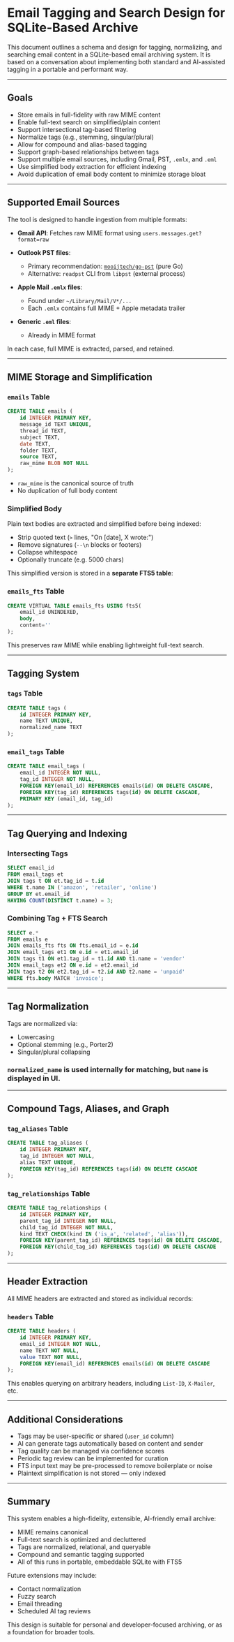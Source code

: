 # Email Tagging and Search Design for SQLite-Based Archive

This document outlines a schema and design for tagging, normalizing, and searching email content in a SQLite-based email archiving system. It is based on a conversation about implementing both standard and AI-assisted tagging in a portable and performant way.

---

## Goals

* Store emails in full-fidelity with raw MIME content
* Enable full-text search on simplified/plain content
* Support intersectional tag-based filtering
* Normalize tags (e.g., stemming, singular/plural)
* Allow for compound and alias-based tagging
* Support graph-based relationships between tags
* Support multiple email sources, including Gmail, PST, `.emlx`, and `.eml`
* Use simplified body extraction for efficient indexing
* Avoid duplication of email body content to minimize storage bloat

---

## Supported Email Sources

The tool is designed to handle ingestion from multiple formats:

* **Gmail API**: Fetches raw MIME format using `users.messages.get?format=raw`
* **Outlook PST files**:

    * Primary recommendation: [`mooijtech/go-pst`](https://github.com/mooijtech/go-pst) (pure Go)
    * Alternative: `readpst` CLI from `libpst` (external process)
* **Apple Mail `.emlx` files**:

    * Found under `~/Library/Mail/V*/...`
    * Each `.emlx` contains full MIME + Apple metadata trailer
* **Generic `.eml` files**:

    * Already in MIME format

In each case, full MIME is extracted, parsed, and retained.

---

## MIME Storage and Simplification

### `emails` Table

```sql
CREATE TABLE emails (
    id INTEGER PRIMARY KEY,
    message_id TEXT UNIQUE,
    thread_id TEXT,
    subject TEXT,
    date TEXT,
    folder TEXT,
    source TEXT,
    raw_mime BLOB NOT NULL
);
```

* `raw_mime` is the canonical source of truth
* No duplication of full body content

### Simplified Body

Plain text bodies are extracted and simplified before being indexed:

* Strip quoted text (`>` lines, "On \[date], X wrote:")
* Remove signatures (`--\n` blocks or footers)
* Collapse whitespace
* Optionally truncate (e.g. 5000 chars)

This simplified version is stored in a **separate FTS5 table**:

### `emails_fts` Table

```sql
CREATE VIRTUAL TABLE emails_fts USING fts5(
    email_id UNINDEXED,
    body,
    content=''
);
```

This preserves raw MIME while enabling lightweight full-text search.

---

## Tagging System

### `tags` Table

```sql
CREATE TABLE tags (
    id INTEGER PRIMARY KEY,
    name TEXT UNIQUE,
    normalized_name TEXT
);
```

### `email_tags` Table

```sql
CREATE TABLE email_tags (
    email_id INTEGER NOT NULL,
    tag_id INTEGER NOT NULL,
    FOREIGN KEY(email_id) REFERENCES emails(id) ON DELETE CASCADE,
    FOREIGN KEY(tag_id) REFERENCES tags(id) ON DELETE CASCADE,
    PRIMARY KEY (email_id, tag_id)
);
```

---

## Tag Querying and Indexing

### Intersecting Tags

```sql
SELECT email_id
FROM email_tags et
JOIN tags t ON et.tag_id = t.id
WHERE t.name IN ('amazon', 'retailer', 'online')
GROUP BY et.email_id
HAVING COUNT(DISTINCT t.name) = 3;
```

### Combining Tag + FTS Search

```sql
SELECT e.*
FROM emails e
JOIN emails_fts fts ON fts.email_id = e.id
JOIN email_tags et1 ON e.id = et1.email_id
JOIN tags t1 ON et1.tag_id = t1.id AND t1.name = 'vendor'
JOIN email_tags et2 ON e.id = et2.email_id
JOIN tags t2 ON et2.tag_id = t2.id AND t2.name = 'unpaid'
WHERE fts.body MATCH 'invoice';
```

---

## Tag Normalization

Tags are normalized via:

* Lowercasing
* Optional stemming (e.g., Porter2)
* Singular/plural collapsing

### `normalized_name` is used internally for matching, but `name` is displayed in UI.

---

## Compound Tags, Aliases, and Graph

### `tag_aliases` Table

```sql
CREATE TABLE tag_aliases (
    id INTEGER PRIMARY KEY,
    tag_id INTEGER NOT NULL,
    alias TEXT UNIQUE,
    FOREIGN KEY(tag_id) REFERENCES tags(id) ON DELETE CASCADE
);
```

### `tag_relationships` Table

```sql
CREATE TABLE tag_relationships (
    id INTEGER PRIMARY KEY,
    parent_tag_id INTEGER NOT NULL,
    child_tag_id INTEGER NOT NULL,
    kind TEXT CHECK(kind IN ('is_a', 'related', 'alias')),
    FOREIGN KEY(parent_tag_id) REFERENCES tags(id) ON DELETE CASCADE,
    FOREIGN KEY(child_tag_id) REFERENCES tags(id) ON DELETE CASCADE
);
```

---

## Header Extraction

All MIME headers are extracted and stored as individual records:

### `headers` Table

```sql
CREATE TABLE headers (
    id INTEGER PRIMARY KEY,
    email_id INTEGER NOT NULL,
    name TEXT NOT NULL,
    value TEXT NOT NULL,
    FOREIGN KEY(email_id) REFERENCES emails(id) ON DELETE CASCADE
);
```

This enables querying on arbitrary headers, including `List-ID`, `X-Mailer`, etc.

---

## Additional Considerations

* Tags may be user-specific or shared (`user_id` column)
* AI can generate tags automatically based on content and sender
* Tag quality can be managed via confidence scores
* Periodic tag review can be implemented for curation
* FTS input text may be pre-processed to remove boilerplate or noise
* Plaintext simplification is not stored — only indexed

---

## Summary

This system enables a high-fidelity, extensible, AI-friendly email archive:

* MIME remains canonical
* Full-text search is optimized and decluttered
* Tags are normalized, relational, and queryable
* Compound and semantic tagging supported
* All of this runs in portable, embeddable SQLite with FTS5

Future extensions may include:

* Contact normalization
* Fuzzy search
* Email threading
* Scheduled AI tag reviews

This design is suitable for personal and developer-focused archiving, or as a foundation for broader tools.
